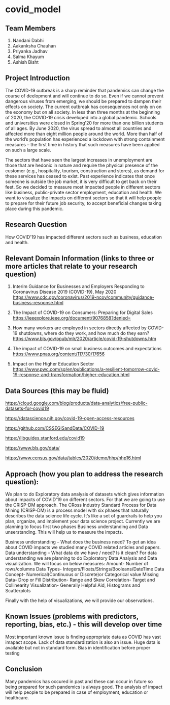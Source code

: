 # covid_model

## Team Members

1) Nandani Dabhi
2) Aakanksha Chauhan
3) Priyanka Jadhav
4) Salma Khayum
5) Ashish Bisht

## Project Introduction
The COVID-19 outbreak is a sharp reminder that pandemics can change the course of deelopment and will continue to do so. Even if we cannot prevent dangerous viruses from emerging, we should be prepared to dampen their effects on society. The current outbreak has consequences not only on on the economy but on all society. In less than three months at the beginning of 2020, the COVID-19 crisis developed into a global pandemic. Schools and universities were closed in Spring'20 for more than one billion students of all ages. By June 2020, the virus spread to almost all countries and affected more than eight million people around the world. More than half of the world’s population has experienced a lockdown with strong containment measures – the first time in history that such measures have been applied on such a large scale.

The sectors that have seen the largest increases in unemployment are those that are hedonic in nature and require the physical presence of the customer (e.g., hospitality, tourism, construction and stores), as demand for these services has ceased to exist. Past experience indicates that once someone is outside the job market, it is very difficult to get back on their feet. So we decided to measure most impacted people in different sectors like business, public-private sector employment, education and health. We want to visualize the impacts on different sectors so that it will help people to prepare for their future job security, to accept beneficial changes taking place during this pandemic.


## Research Question

How COVID'19 has impacted different sectors such as business, education and health.

## Relevant Domain Information (links to three or more articles that relate to your research question)
1. Interim Guidance for Businesses and Employers Responding to Coronavirus Disease 2019 (COVID-19), May 2020
https://www.cdc.gov/coronavirus/2019-ncov/community/guidance-business-response.html

2. The Impact of COVID-19 on Consumers: Preparing for Digital Sales
https://ieeexplore.ieee.org/document/9076858?denied=

3. How many workers are employed in sectors directly affected by COVID-19 shutdowns, where do they work, and how much do they earn?
https://www.bls.gov/opub/mlr/2020/article/covid-19-shutdowns.htm

4. The impact of COVID-19 on small business outcomes and expectations
https://www.pnas.org/content/117/30/17656

5. Impact on the Higher Education Sector
https://www.pwc.com/sg/en/publications/a-resilient-tomorrow-covid-19-response-and-transformation/higher-education.html

## Data Sources (this may be fluid)

https://cloud.google.com/blog/products/data-analytics/free-public-datasets-for-covid19

https://datascience.nih.gov/covid-19-open-access-resources

https://github.com/CSSEGISandData/COVID-19

https://libguides.stanford.edu/covid19

https://www.bls.gov/data/

https://www.census.gov/data/tables/2020/demo/hhp/hhp16.html

## Approach (how you plan to address the research question):

We plan to do Exploratory data analysis of datasets which gives information about impacts of COVID'19 on different sectors. For that we are going to use the CRISP-DM approach. The CRoss Industry Standard Process for Data Mining (CRISP-DM) is a process model with six phases that naturally describes the data science life cycle. It’s like a set of guardrails to help you plan, organize, and implement your data science project. Currently we are planning to focus first two phases Business understanding and Data unserstanding. This will help us to measure the impacts.

Business understanding – What does the business need?
	To get an idea about COVID impacts we studied many COVID related articles and papers.
Data understanding – What data do we have / need? Is it clean?
	For data understanding we are planning to do Exploratory Data Analysis and Data visualization.
	We will focus on below measures:
	Amount- Number of rows/columns
    Data Types- Integers/Floats/Strings/Booleans/DateTime
    Data Concept- Numerical(Continuous or Discrete)or Categorical value
    Missing Data- Drop or Fill
    Distribution- Range and Skew
    Correlation- Target and Collinearity
    Visualization- Generally Helpful Aid, Histograms and Scatterplots

Finally with the help of visualizations, we will provide our observations.

## Known Issues (problems with predictors, reporting, bias, etc.) - this will develop over time

Most important known issue is finding appropriate data as COVID has vast imapact scope.
Lack of data standardization is also an issue. Huge data is available but not in standard form. 
Bias in identification before proper testing

## Conclusion
Many pandemics has occured in past and these can occur in future so being prepared for such pandemics is always good. The analysis of impact will help people to be prepared in case of employment, education or healthcare.

